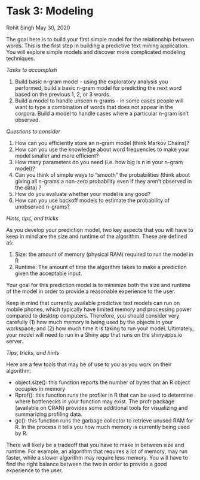 Task 3: Modeling
================
Rohit Singh
May 30, 2020

The goal here is to build your first simple model for the relationship
between words. This is the first step in building a predictive text
mining application. You will explore simple models and discover more
complicated modeling techniques.

*Tasks to accomplish*

1.  Build basic n-gram model - using the exploratory analysis you
    performed, build a basic n-gram model for predicting the next word
    based on the previous 1, 2, or 3 words.
2.  Build a model to handle unseen n-grams - in some cases people will
    want to type a combination of words that does not appear in the
    corpora. Build a model to handle cases where a particular n-gram
    isn’t observed.

*Questions to consider*

1.  How can you efficiently store an n-gram model (think Markov Chains)?
2.  How can you use the knowledge about word frequencies to make your
    model smaller and more efficient?
3.  How many parameters do you need (i.e. how big is n in your n-gram
    model)?
4.  Can you think of simple ways to “smooth” the probabilities (think
    about giving all n-grams a non-zero probability even if they aren’t
    observed in the data) ?
5.  How do you evaluate whether your model is any good?
6.  How can you use backoff models to estimate the probability of
    unobserved n-grams?

*Hints, tips, and tricks*

As you develop your prediction model, two key aspects that you will have
to keep in mind are the size and runtime of the algorithm. These are
defined as:

1.  Size: the amount of memory (physical RAM) required to run the model
    in R
2.  Runtime: The amount of time the algorithm takes to make a prediction
    given the acceptable input.

Your goal for this prediction model is to minimize both the size and
runtime of the model in order to provide a reasonable experience to the
user.

Keep in mind that currently available predictive text models can run on
mobile phones, which typically have limited memory and processing power
compared to desktop computers. Therefore, you should consider very
carefully (1) how much memory is being used by the objects in your
workspace; and (2) how much time it is taking to run your model.
Ultimately, your model will need to run in a Shiny app that runs on the
shinyapps.io server.

*Tips, tricks, and hints*

Here are a few tools that may be of use to you as you work on their
algorithm:

  - object.size(): this function reports the number of bytes that an R
    object occupies in memory
  - Rprof(): this function runs the profiler in R that can be used to
    determine where bottlenecks in your function may exist. The profr
    package (available on CRAN) provides some additional tools for
    visualizing and summarizing profiling data.
  - gc(): this function runs the garbage collector to retrieve unused
    RAM for R. In the process it tells you how much memory is currently
    being used by R.

There will likely be a tradeoff that you have to make in between size
and runtime. For example, an algorithm that requires a lot of memory,
may run faster, while a slower algorithm may require less memory. You
will have to find the right balance between the two in order to provide
a good experience to the user.
